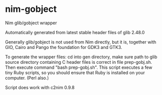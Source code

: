 nim-gobject
===========

Nim glib/gobject wrapper

Automatically generated from latest stable header files of glib 2.48.0

Generally glib/gobject is not used from Nim directly, but it is,
together with GIO, Cairo and Pango the foundation for GDK3 and GTK3.

To generate the wrapper files: cd into gen directory, make sure path
to glib source directory containing C header files is correct in
file prep-gobj.sh. Then execute command "bash prep-gobj.sh".
This script executes a few tiny Ruby scripts, so you should ensure
that Ruby is installed on your computer. (Perl also.)

Script does work with c2nim 0.9.8

